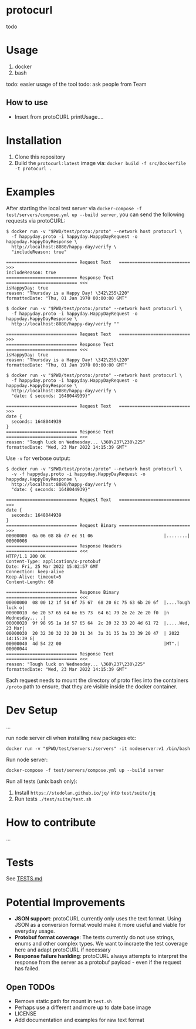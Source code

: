 # protocurl

todo

# Usage

1. docker
2. bash

todo: easier usage of the tool todo: ask people from Team

## How to use

- Insert from protoCURL printUsage....

# Installation

1. Clone this repository
2. Build the `protocurl:latest` image via: `docker build -f src/Dockerfile -t protocurl .`

# Examples

After starting the local test server via `docker-compose -f test/servers/compose.yml up --build server`, you can send
the following requests via protoCURL:

```
$ docker run -v "$PWD/test/proto:/proto" --network host protocurl \
  -f happyday.proto -i happyday.HappyDayRequest -o happyday.HappyDayResponse \
  http://localhost:8080/happy-day/verify \
  "includeReason: true"

=========================== Request Text   =========================== >>>
includeReason: true
=========================== Response Text   =========================== <<<
isHappyDay: true
reason: "Thursday is a Happy Day! \342\255\220"
formattedDate: "Thu, 01 Jan 1970 00:00:00 GMT"
```

```
$ docker run -v "$PWD/test/proto:/proto" --network host protocurl \
  -f happyday.proto -i happyday.HappyDayRequest -o happyday.HappyDayResponse \
  http://localhost:8080/happy-day/verify ""

=========================== Request Text   =========================== >>>
=========================== Response Text   =========================== <<<
isHappyDay: true
reason: "Thursday is a Happy Day! \342\255\220"
formattedDate: "Thu, 01 Jan 1970 00:00:00 GMT"
```

```
$ docker run -v "$PWD/test/proto:/proto" --network host protocurl \
  -f happyday.proto -i happyday.HappyDayRequest -o happyday.HappyDayResponse \
  http://localhost:8080/happy-day/verify \
  "date: { seconds: 1648044939}"

=========================== Request Text   =========================== >>>
date {
  seconds: 1648044939
}
=========================== Response Text   =========================== <<<
reason: "Tough luck on Wednesday... \360\237\230\225"
formattedDate: "Wed, 23 Mar 2022 14:15:39 GMT"
```

Use `-v` for verbose output:

```
$ docker run -v "$PWD/test/proto:/proto" --network host protocurl \
  -v -f happyday.proto -i happyday.HappyDayRequest -o happyday.HappyDayResponse \
  http://localhost:8080/happy-day/verify \
  "date: { seconds: 1648044939}"

=========================== Request Text   =========================== >>>
date {
  seconds: 1648044939
}
=========================== Request Binary =========================== >>>
00000000  0a 06 08 8b d7 ec 91 06                           |........|
00000008
=========================== Response Headers =========================== <<<
HTTP/1.1 200 OK
Content-Type: application/x-protobuf
Date: Fri, 25 Mar 2022 15:02:57 GMT
Connection: keep-alive
Keep-Alive: timeout=5
Content-Length: 68

=========================== Response Binary =========================== <<<
00000000  08 00 12 1f 54 6f 75 67  68 20 6c 75 63 6b 20 6f  |....Tough luck o|
00000010  6e 20 57 65 64 6e 65 73  64 61 79 2e 2e 2e 20 f0  |n Wednesday... .|
00000020  9f 98 95 1a 1d 57 65 64  2c 20 32 33 20 4d 61 72  |.....Wed, 23 Mar|
00000030  20 32 30 32 32 20 31 34  3a 31 35 3a 33 39 20 47  | 2022 14:15:39 G|
00000040  4d 54 22 00                                       |MT".|
00000044
=========================== Response Text   =========================== <<<
reason: "Tough luck on Wednesday... \360\237\230\225"
formattedDate: "Wed, 23 Mar 2022 14:15:39 GMT"

```

Each request needs to mount the directory of proto files into the containers `/proto` path to ensure, that they are
visible inside the docker container.

# Dev Setup

...

run node server cli when installing new packages etc:

```
docker run -v "$PWD/test/servers:/servers" -it nodeserver:v1 /bin/bash
```

Run node server:

```
docker-compose -f test/servers/compose.yml up --build server
```

Run all tests (unix bash only):

1. Install `https://stedolan.github.io/jq/` into `test/suite/jq`
2. Run tests `./test/suite/test.sh`

# How to contribute

...

# Tests

See [TESTS.md](TESTS.md)

# Potential Improvements

* **JSON support**: protoCURL currently only uses the text format. Using JSON as a conversion format would make it more
  useful and viable for everyday usage.
* **Protobuf format coverage**: The tests currently do not use strings, enums and other complex types. We want to
  incraete the test coverage here and adapt protoCURL if necessary
* **Response failure hanlding**: protoCURL always attempts to interpret the response from the server as a protobuf
  payload - even if the request has failed.

## Open TODOs

* Remove static path for mount in `test.sh`
* Perhaps use a different and more up to date base image
* LICENSE
* Add documentation and examples for raw text format